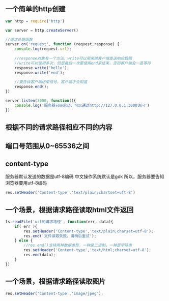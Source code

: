 ## 一个简单的http创建
```js
var http = require('http')

var server = http.createServer()

//请求处理函数
server.on('request', function (request,response) {
    console.log(request.url);
    
    //response对象有一个方法，write可以用来给客户端发送响应数据
    //write可以使用多次，但是最后一次要使用end来结束，否则客户端会一直等待
    response.write('hello');
    response.write('end');
    
    //要告诉客户端结束信号，客户端才会知道
    response.end();
})

server.listen(3000, function(){
    console.log('服务器已经启动，可以通过http://127.0.0.1:3000访问')
})
```


## 根据不同的请求路径相应不同的内容

## 端口号范围从0~65536之间

## content-type
服务器默认发送的数据是utf-8编码
中文操作系统默认是gdk
所以，服务器要告知浏览器要用utf-8编码
```js
res.setHeader('Content-type','text/plain;chartset=uft-8')
```

## 一个场景，根据请求路径读取html文件返回
```js
fs.readFile('url的请求路径', function(err, data){
    if( err ){
        res.setHeader('Content-type','text/plain;charset=utf-8');
        res.end('文件读取失败，请稍后重试');
    } else {
        //res.end()支持两种数据类型，一种是二进制，一种是字符串
        res.setHeader('Content-type','text/html;charset=utf-8');
        res.end(data);
    }
})
```

## 一个场景，根据请求路径读取图片
```js
res.setHeader('Content-type','image/jpeg');
```



